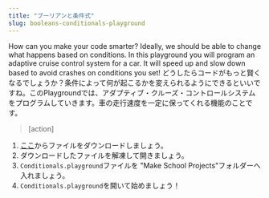 ```yaml
---
title: "ブーリアンと条件式"
slug: booleans-conditionals-playground
---
```


How can you make your code smarter? Ideally, we should be able to change what happens based on conditions. In this playground you will program an adaptive cruise control system for a car. It will speed up and slow down based to avoid crashes on conditions you set!
どうしたらコードがもっと賢くなるでしょうか？条件によって何が起こるかを変えられるようにできるといいですね。このPlaygroundでは、アダプティブ・クルーズ・コントロールシステムをプログラムしていきます。車の走行速度を一定に保ってくれる機能のことです。

> [action]
>
1. [ここ](https://github.com/MakeSchool-Tutorials/Intro-Conditionals-Swift-Playground/archive/swift4-japanese.zip)からファイルをダウンロードしましょう。
1. ダウンロードしたファイルを解凍して開きましょう。
1. `Conditionals.playground`ファイルを "Make School Projects"フォルダーへ入れましょう。
1. `Conditionals.playground`を開いて始めましょう！
